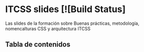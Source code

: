 # ITCSS slides [![Build Status]

Las slides de la formación sobre Buenas prácticas, metodología, nomencalturas CSS y arquitectura ITCSS

## Tabla de contenidos
